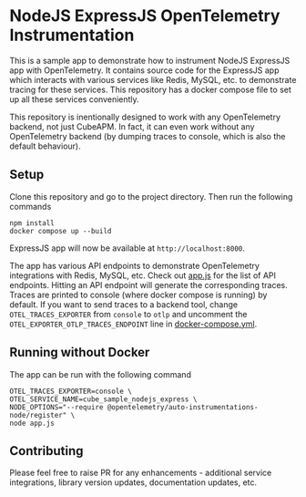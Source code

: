 # NodeJS ExpressJS OpenTelemetry Instrumentation

This is a sample app to demonstrate how to instrument NodeJS ExpressJS app with OpenTelemetry. It contains source code for the ExpressJS app which interacts with various services like Redis, MySQL, etc. to demonstrate tracing for these services. This repository has a docker compose file to set up all these services conveniently.

This repository is inentionally designed to work with any OpenTelemetry backend, not just CubeAPM. In fact, it can even work without any OpenTelemetry backend (by dumping traces to console, which is also the default behaviour).

## Setup

Clone this repository and go to the project directory. Then run the following commands

```
npm install
docker compose up --build
```

ExpressJS app will now be available at `http://localhost:8000`.

The app has various API endpoints to demonstrate OpenTelemetry integrations with Redis, MySQL, etc. Check out [app.js](app.js) for the list of API endpoints. Hitting an API endpoint will generate the corresponding traces. Traces are printed to console (where docker compose is running) by default. If you want to send traces to a backend tool, change `OTEL_TRACES_EXPORTER` from `console` to `otlp` and uncomment the `OTEL_EXPORTER_OTLP_TRACES_ENDPOINT` line in [docker-compose.yml](docker-compose.yml).

## Running without Docker

The app can be run with the following command

```
OTEL_TRACES_EXPORTER=console \
OTEL_SERVICE_NAME=cube_sample_nodejs_express \
NODE_OPTIONS="--require @opentelemetry/auto-instrumentations-node/register" \
node app.js
```

## Contributing

Please feel free to raise PR for any enhancements - additional service integrations, library version updates, documentation updates, etc.
